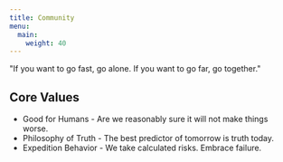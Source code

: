 ```yaml
---
title: Community
menu:
  main:
    weight: 40
---
```


<!--add blocks of content here to add more sections to the community page -->
<p>
	<p>"If you want to go fast, go alone.  If you want to go far, go together."</p>
	
<h2>Core Values</h2>
<ul>
	<li>Good for Humans - Are we reasonably sure it will not make things worse.</li>
	<li>Philosophy of Truth - The best predictor of tomorrow is truth today.</li>
	<li>Expedition Behavior - We take calculated risks.  Embrace failure.</li>
</ul>

</p>

